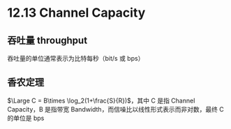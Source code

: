 # 12.13 Channel Capacity

## 吞吐量 throughput

吞吐量的单位通常表示为比特每秒（bit/s 或 bps）

## 香农定理

$\Large C = B\times \log_2(1+\frac{S}{R})$，其中 C 是指 Channel Capacity，B 是指带宽 Bandwidth，而信噪比以线性形式表示而非对数，最终 C 的单位是 bps

